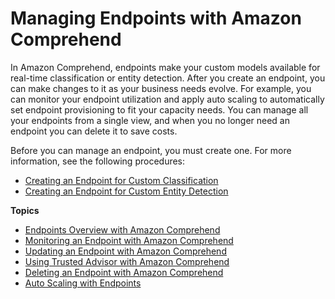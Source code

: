 # Managing Endpoints with Amazon Comprehend<a name="manage-endpoints"></a>

In Amazon Comprehend, endpoints make your custom models available for real\-time classification or entity detection\. After you create an endpoint, you can make changes to it as your business needs evolve\. For example, you can monitor your endpoint utilization and apply auto scaling to automatically set endpoint provisioning to fit your capacity needs\. You can manage all your endpoints from a single view, and when you no longer need an endpoint you can delete it to save costs\. 

Before you can manage an endpoint, you must create one\. For more information, see the following procedures:
+ [Creating an Endpoint for Custom Classification](create-endpoint.md)
+ [Creating an Endpoint for Custom Entity Detection](detecting-cer-real-time.md#detecting-cer-real-time-create-endpoint)

**Topics**
+ [Endpoints Overview with Amazon Comprehend](manage-endpoints-overview.md)
+ [Monitoring an Endpoint with Amazon Comprehend](manage-endpoints-monitor.md)
+ [Updating an Endpoint with Amazon Comprehend](manage-endpoints-update.md)
+ [Using Trusted Advisor with Amazon Comprehend](manage-endpoints-trusted-advisor.md)
+ [Deleting an Endpoint with Amazon Comprehend](manage-endpoints-delete.md)
+ [Auto Scaling with Endpoints](comprehend-autoscaling.md)